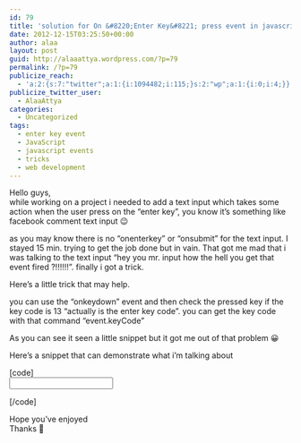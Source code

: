 ```yaml
---
id: 79
title: 'solution for On &#8220;Enter Key&#8221; press event in javascript'
date: 2012-12-15T03:25:50+00:00
author: alaa
layout: post
guid: http://alaaattya.wordpress.com/?p=79
permalink: /?p=79
publicize_reach:
  - 'a:2:{s:7:"twitter";a:1:{i:1094482;i:115;}s:2:"wp";a:1:{i:0;i:4;}}'
publicize_twitter_user:
  - AlaaAttya
categories:
  - Uncategorized
tags:
  - enter key event
  - JavaScript
  - javascript events
  - tricks
  - web development
---
```

Hello guys,  
while working on a project i needed to add a text input which takes some action when the user press on the &#8220;enter key&#8221;, you know it&#8217;s something like facebook comment text input 😉

as you may know there is no &#8220;onenterkey&#8221; or &#8220;onsubmit&#8221; for the text input. I stayed 15 min. trying to get the job done but in vain. That got me mad that i was talking to the text input &#8220;hey you mr. input how the hell you get that event fired ?!!!!!!&#8221;. finally i got a trick.

Here&#8217;s a little trick that may help.

you can use the &#8220;onkeydown&#8221; event and then check the pressed key if the key code is 13 &#8220;actually is the enter key code&#8221;. you can get the key code with that command &#8220;event.keyCode&#8221; 

As you can see it seen a little snippet but it got me out of that problem 😀

Here&#8217;s a snippet that can demonstrate what i&#8217;m talking about

[code]  
<input type="text" onkeydown="if (event.keyCode == 13) doSomeThing(paam1 , param2&#8230;..);" >

[/code] 

Hope you&#8217;ve enjoyed  
Thanks 🙂
